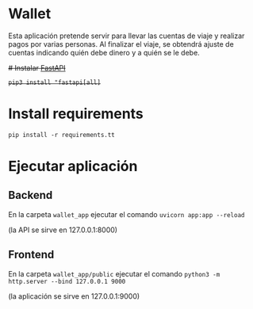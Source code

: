 # Wallet

Esta aplicación pretende servir para llevar las cuentas de viaje y realizar pagos por varias personas. Al finalizar el viaje, se obtendrá ajuste de cuentas indicando quién debe dinero y a quién se le debe.

~~# Instalar [FastAPI](https://fastapi.tiangolo.com/es/)~~

~~`pip3 install "fastapi[all]`~~
# Install requirements

`pip install -r requirements.tt`

# Ejecutar aplicación

## Backend

En la carpeta `wallet_app` ejecutar el comando `uvicorn app:app --reload`

(la API se sirve en 127.0.0.1:8000)

## Frontend

En la carpeta `wallet_app/public` ejecutar el comando `python3 -m http.server --bind 127.0.0.1 9000`

(la aplicación se sirve en 127.0.0.1:9000)


